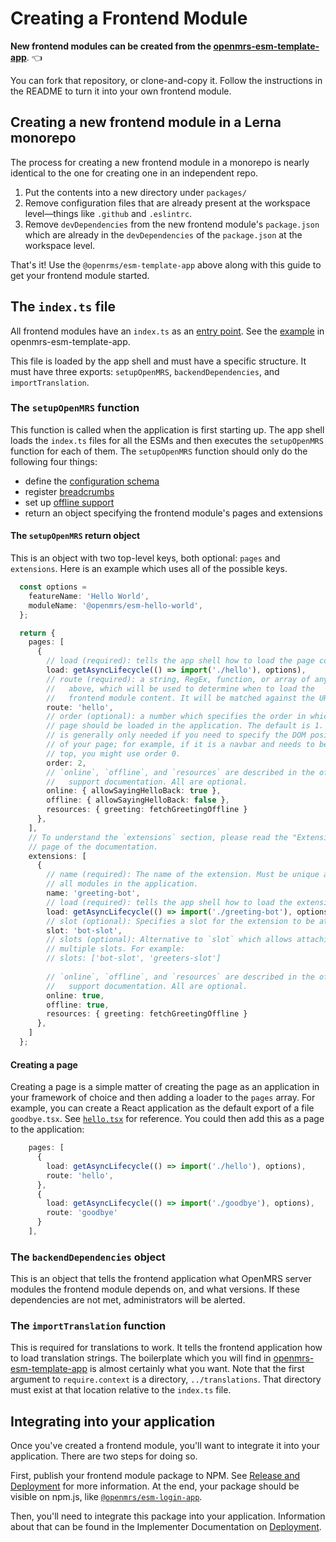 # Creating a Frontend Module

**New frontend modules can be created from the
[openmrs-esm-template-app](https://github.com/openmrs/openmrs-esm-template-app)**. :point_left: 

You can fork that repository, or clone-and-copy it. 
Follow the instructions in the README to turn it into your own frontend module.

## Creating a new frontend module in a Lerna monorepo

The process for creating a new frontend module in a monorepo
is nearly identical to the one for creating one in an independent
repo.

1. Put the contents into a new directory under `packages/`
2. Remove configuration files that are already present at the
  workspace level—things like `.github` and `.eslintrc`.
3. Remove `devDependencies` from the new frontend module's `package.json`
  which are already in the `devDependencies` of the `package.json` at
  the workspace level.

That's it! Use the `@openrms/esm-template-app` above along with this guide
to get your frontend module started.

## The `index.ts` file

All frontend modules have an `index.ts` as an
[entry point](https://webpack.js.org/concepts/entry-points/).
See the [example](https://github.com/openmrs/openmrs-esm-template-app/blob/master/src/index.ts)
in openmrs-esm-template-app.

This file is loaded by the app shell and must have a specific structure.
It must have three exports:
`setupOpenMRS`, `backendDependencies`, and `importTranslation`.

### The `setupOpenMRS` function

This function is called when the application is first starting up. The
app shell loads the `index.ts` files for all the ESMs and then executes
the `setupOpenMRS` function for each of them. The `setupOpenMRS` function
should only do the following four things:

- define the [configuration schema](config.md)
- register [breadcrumbs](breadcrumbs.md)
- set up [offline support](../offline/offline.md)
- return an object specifying the frontend module's pages and extensions

#### The `setupOpenMRS` return object

This is an object with two top-level keys, both optional: `pages` and `extensions`.
Here is an example which uses all of the possible keys.

```typescript
  const options =
    featureName: 'Hello World',
    moduleName: '@openmrs/esm-hello-world',
  };

  return {
    pages: [
      {
        // load (required): tells the app shell how to load the page content
        load: getAsyncLifecycle(() => import('./hello'), options),
        // route (required): a string, RegEx, function, or array of any of the
        //   above, which will be used to determine when to load the
        //   frontend module content. It will be matched against the URL path.
        route: 'hello',
        // order (optional): a number which specifies the order in which the
        // page should be loaded in the application. The default is 1. This
        // is generally only needed if you need to specify the DOM position
        // of your page; for example, if it is a navbar and needs to be at the
        // top, you might use order 0.
        order: 2,
        // `online`, `offline`, and `resources` are described in the offline
        //   support documentation. All are optional.
        online: { allowSayingHelloBack: true },
        offline: { allowSayingHelloBack: false },
        resources: { greeting: fetchGreetingOffline }
      },
    ],
    // To understand the `extensions` section, please read the "Extension System"
    // page of the documentation.
    extensions: [
      {
        // name (required): The name of the extension. Must be unique across
        // all modules in the application.
        name: 'greeting-bot',
        // load (required): tells the app shell how to load the extension content
        load: getAsyncLifecycle(() => import('./greeting-bot'), options),
        // slot (optional): Specifies a slot for the extension to be attached to.
        slot: 'bot-slot',
        // slots (optional): Alternative to `slot` which allows attaching to
        // multiple slots. For example:
        // slots: ['bot-slot', 'greeters-slot']
        
        // `online`, `offline`, and `resources` are described in the offline
        //   support documentation. All are optional.
        online: true,
        offline: true,
        resources: { greeting: fetchGreetingOffline }
      },
    ]
  };
```

#### Creating a page

Creating a page is a simple matter of creating the page as an application
in your framework of choice and then adding a loader to the `pages` array.
For example, you can create a React application as the default export
of a file `goodbye.tsx`. See
[`hello.tsx`](https://github.com/openmrs/openmrs-esm-template-app/blob/master/src/hello.tsx)
for reference. You could then add this as a page to the application:

```typescript
    pages: [
      {
        load: getAsyncLifecycle(() => import('./hello'), options),
        route: 'hello',
      },
      {
        load: getAsyncLifecycle(() => import('./goodbye'), options),
        route: 'goodbye'
      }
    ],
```

### The `backendDependencies` object

This is an object that tells the frontend application what OpenMRS server modules
the frontend module depends on, and what versions. If these dependencies are not
met, administrators will be alerted.

### The `importTranslation` function

This is required for translations to work. It tells the frontend application
how to load translation strings. The boilerplate which you will find in
[openmrs-esm-template-app](https://github.com/openmrs/openmrs-esm-template-app/blob/master/src/index.ts)
is almost certainly what you want. Note that the first argument to
`require.context` is a directory, `../translations`.
That directory must exist at that location relative to the `index.ts` file.

## Integrating into your application

Once you've created a frontend module, you'll want to integrate it into your
application. There are two steps for doing so.

First, publish your frontend module package to NPM. See
[Release and Deployment](../getting_started/release_and_deployment.md)
for more information. At the end, your package should be visible on npm.js,
like [`@openmrs/esm-login-app`](https://www.npmjs.com/package/@openmrs/esm-login-app).

Then, you'll need to integrate this package into your application.
Information about that can be found in the Implementer Documentation on
[Deployment](https://wiki.openmrs.org/pages/viewpage.action?pageId=224527013).
